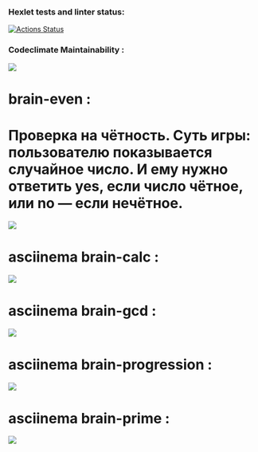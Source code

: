 ### Hexlet tests and linter status:
[![Actions Status](https://github.com/DmitriiRudchenko/python-project-49/workflows/hexlet-check/badge.svg)](https://github.com/DmitriiRudchenko/python-project-49/actions)

### Codeclimate Maintainability :
<a href="https://codeclimate.com/github/DmitriiRudchenko/python-project-49/maintainability"><img src="https://api.codeclimate.com/v1/badges/2bee17be6128432b591f/maintainability" /></a>

# brain-even :
# Проверка на чётность. Суть игры: пользователю показывается случайное число. И ему нужно ответить yes, если число чётное, или no — если нечётное. 
<a href="https://asciinema.org/a/m0tgPiOAp0T9VprmvkP8mJVFn" target="_blank"><img src="https://asciinema.org/a/m0tgPiOAp0T9VprmvkP8mJVFn.svg" /></a>

# asciinema brain-calc :
<a href="https://asciinema.org/a/RPupVrB2zyfmH165hCexyVqlV" target="_blank"><img src="https://asciinema.org/a/RPupVrB2zyfmH165hCexyVqlV.svg" /></a>

# asciinema brain-gcd :
<a href="https://asciinema.org/a/enXvsetUt2DJIN6ZfLovThH3x" target="_blank"><img src="https://asciinema.org/a/enXvsetUt2DJIN6ZfLovThH3x.svg" /></a>

# asciinema brain-progression :
<a href="https://asciinema.org/a/2szrwC8CcyoYfH1MXnUZ8s9IE" target="_blank"><img src="https://asciinema.org/a/2szrwC8CcyoYfH1MXnUZ8s9IE.svg" /></a>

# asciinema brain-prime :
<a href="https://asciinema.org/a/ZmhaEzEuHszmPE2uWKUMHrIDD" target="_blank"><img src="https://asciinema.org/a/ZmhaEzEuHszmPE2uWKUMHrIDD.svg" /></a>